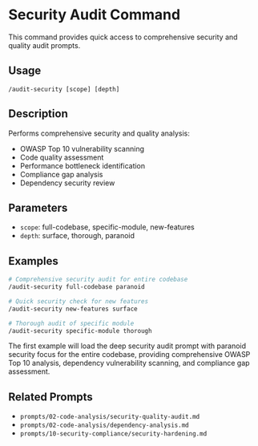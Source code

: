 # Security Audit Command

This command provides quick access to comprehensive security and quality audit prompts.

## Usage
```
/audit-security [scope] [depth]
```

## Description
Performs comprehensive security and quality analysis:
- OWASP Top 10 vulnerability scanning
- Code quality assessment 
- Performance bottleneck identification
- Compliance gap analysis
- Dependency security review

## Parameters
- `scope`: full-codebase, specific-module, new-features
- `depth`: surface, thorough, paranoid

## Examples

```bash
# Comprehensive security audit for entire codebase
/audit-security full-codebase paranoid

# Quick security check for new features
/audit-security new-features surface

# Thorough audit of specific module
/audit-security specific-module thorough
```

The first example will load the deep security audit prompt with paranoid security focus for the entire codebase, providing comprehensive OWASP Top 10 analysis, dependency vulnerability scanning, and compliance gap assessment.

## Related Prompts
- `prompts/02-code-analysis/security-quality-audit.md`
- `prompts/02-code-analysis/dependency-analysis.md`
- `prompts/10-security-compliance/security-hardening.md`